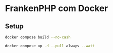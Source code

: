# FrankenPHP com Docker

## Setup

```bash
docker compose build --no-cash
```

```bash
docker compose up -d --pull always --wait
```